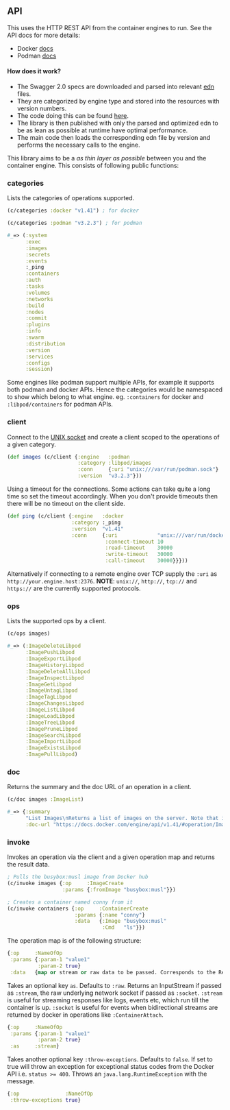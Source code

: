 ## API

This uses the HTTP REST API from the container engines to run. See the API docs for more details:
- Docker [docs](https://docs.docker.com/engine/api/)
- Podman [docs](https://docs.podman.io/en/latest/Reference.html)

#### How does it work?
- The Swagger 2.0 specs are downloaded and parsed into relevant [edn](https://github.com/edn-format/edn) files.
- They are categorized by engine type and stored into the resources with version numbers.
- The code doing this can be found [here](https://github.com/lispyclouds/contajners/blob/main/fetch_api/main.clj).
- The library is then published with only the parsed and optimized edn to be as lean as possible at runtime have optimal performance.
- The main code then loads the corresponding edn file by version and performs the necessary calls to the engine.

This library aims to be a _as thin layer as possible_ between you and the container engine. This consists of following public functions:

### categories

Lists the categories of operations supported.
```clojure
(c/categories :docker "v1.41") ; for docker

(c/categories :podman "v3.2.3") ; for podman

#_=> (:system
      :exec
      :images
      :secrets
      :events
      :_ping
      :containers
      :auth
      :tasks
      :volumes
      :networks
      :build
      :nodes
      :commit
      :plugins
      :info
      :swarm
      :distribution
      :version
      :services
      :configs
      :session)
```

Some engines like podman support multiple APIs, for example it supports both podman and docker APIs.
Hence the categories would be namespaced to show which belong to what engine.
eg. `:containers` for docker and `:libpod/containers` for podman APIs.

### client

Connect to the [UNIX socket](https://en.wikipedia.org/wiki/Unix_domain_socket) and
create a client scoped to the operations of a given category.
```clojure
(def images (c/client {:engine   :podman
                       :category :libpod/images
                       :conn     {:uri "unix:///var/run/podman.sock"}
                       :version  "v3.2.3"}))
```
Using a timeout for the connections.
Some actions can take quite a long time so set the timeout accordingly.
When you don't provide timeouts then there will be no timeout on the client side.
```clojure
(def ping (c/client {:engine   :docker
                     :category :_ping
                     :version  "v1.41"
                     :conn     {:uri             "unix:///var/run/docker.sock"
                                :connect-timeout 10
                                :read-timeout    30000
                                :write-timeout   30000
                                :call-timeout    30000}}}))
```
Alternatively if connecting to a remote engine over TCP supply the `:uri` as `http://your.engine.host:2376`.
**NOTE**: `unix://`, `http://`, `tcp://` and `https://` are the currently supported protocols.

### ops
Lists the supported ops by a client.
```clojure
(c/ops images)

#_=> (:ImageDeleteLibpod
      :ImagePushLibpod
      :ImageExportLibpod
      :ImageHistoryLibpod
      :ImageDeleteAllLibpod
      :ImageInspectLibpod
      :ImageGetLibpod
      :ImageUntagLibpod
      :ImageTagLibpod
      :ImageChangesLibpod
      :ImageListLibpod
      :ImageLoadLibpod
      :ImageTreeLibpod
      :ImagePruneLibpod
      :ImageSearchLibpod
      :ImageImportLibpod
      :ImageExistsLibpod
      :ImagePullLibpod)
```

### doc
Returns the summary and the doc URL of an operation in a client.
```clojure
(c/doc images :ImageList)

#_=> {:summary
      "List Images\nReturns a list of images on the server. Note that it uses a different, smaller representation of an image than inspecting a single image.",
      :doc-url "https://docs.docker.com/engine/api/v1.41/#operation/ImageList"}
```

### invoke
Invokes an operation via the client and a given operation map and returns the result data.
```clojure
; Pulls the busybox:musl image from Docker hub
(c/invoke images {:op     :ImageCreate
                  :params {:fromImage "busybox:musl"}})

; Creates a container named conny from it
(c/invoke containers {:op     :ContainerCreate
                      :params {:name "conny"}
                      :data   {:Image "busybox:musl"
                               :Cmd   "ls"}})
```

The operation map is of the following structure:
```clojure
{:op     :NameOfOp
 :params {:param-1 "value1"
          :param-2 true}
 :data   {map or stream or raw data to be passed. Corresponds to the Request Body in the docs}}
```
Takes an optional key `as`. Defaults to `:raw`. Returns an InputStream if passed as `:stream`, the raw underlying network socket if passed as `:socket`. `:stream` is useful for streaming responses like logs, events etc, which run till the container is up. `:socket` is useful for events when bidirectional streams are returned by docker in operations like `:ContainerAttach`.
```clojure
{:op     :NameOfOp
 :params {:param-1 "value1"
          :param-2 true}
 :as     :stream}
```

Takes another optional key `:throw-exceptions`. Defaults to `false`. If set to true will throw an exception for exceptional status codes from the Docker API i.e. `status >= 400`. Throws an `java.lang.RuntimeException` with the message.
```clojure
{:op               :NameOfOp
 :throw-exceptions true}
```
